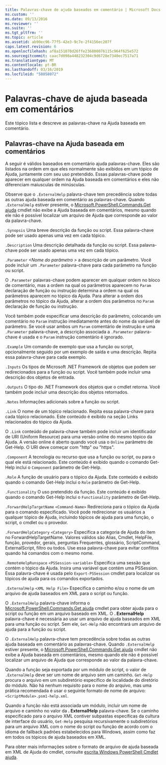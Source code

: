 ```yaml
---
title: Palavras-chave de ajuda baseados em comentário | Microsoft Docs
ms.custom: ''
ms.date: 09/13/2016
ms.reviewer: ''
ms.suite: ''
ms.tgt_pltfrm: ''
ms.topic: article
ms.assetid: ab90ec96-77f5-42e3-9c7e-2f4156ec207f
caps.latest.revision: 6
ms.openlocfilehash: af8a151070d26ffe236800076115c964f625e572
ms.sourcegitcommit: caac7d098a448232304c9d6728e7340ec7517a71
ms.translationtype: MT
ms.contentlocale: pt-BR
ms.lasthandoff: 03/16/2019
ms.locfileid: "58058072"
---
```

# <a name="comment-based-help-keywords"></a>Palavras-chave de ajuda baseada em comentários

Este tópico lista e descreve as palavras-chave na Ajuda baseada em comentário.

## <a name="keywords-in-comment-based-help"></a>Palavras-chave na Ajuda baseada em comentários

A seguir é válidos baseados em comentário ajuda palavras-chave. Eles são listados na ordem em que eles normalmente são exibidos em um tópico de Ajuda, juntamente com seu uso pretendido. Essas palavras-chave pode aparecer em qualquer ordem na Ajuda baseada em comentários e eles não diferenciam maiusculas de minúsculas.

Observe que o `.ExternalHelp` palavra-chave tem precedência sobre todas as outras ajuda baseada em comentário as palavras-chave. Quando `.ExternalHelp` estiver presente, o [Microsoft.PowerShell.Commands.Get ajuda](/dotnet/api/Microsoft.PowerShell.Commands.Get-Help) cmdlet não exibe a Ajuda baseada em comentários, mesmo quando ele não é possível localizar um arquivo de Ajuda que corresponde ao valor da palavra-chave.

`.Synopsis` Uma breve descrição da função ou script. Essa palavra-chave pode ser usado apenas uma vez em cada tópico.

`.Description` Uma descrição detalhada da função ou script. Essa palavra-chave pode ser usado apenas uma vez em cada tópico.

`.Parameter` *\<Nome do parâmetro >* a descrição de um parâmetro. Você pode incluir um `.Parameter` palavra-chave para cada parâmetro na função ou script.

O `.Parameter` palavras-chave podem aparecer em qualquer ordem no bloco de comentário, mas a ordem na qual os parâmetros aparecem no `Param` declaração de função ou instrução determina a ordem na qual os parâmetros aparecem no tópico da Ajuda. Para alterar a ordem dos parâmetros no tópico da Ajuda, alterar a ordem dos parâmetros no `Param` declaração de função ou instrução.

Você também pode especificar uma descrição do parâmetro, colocando um comentário no `Param` instrução imediatamente antes do nome da variável de parâmetro. Se você usar ambos um `Param` comentário de instrução e uma `.Parameter` palavra-chave, a descrição associada a `.Parameter` palavra-chave é usada e o `Param` instrução comentário é ignorado.

`.Example` Um comando de exemplo que usa a função ou script, opcionalmente seguido por um exemplo de saída e uma descrição. Repita essa palavra-chave para cada exemplo.

`.Inputs` Os tipos de Microsoft .NET Framework de objetos que podem ser redirecionados para a função ou script. Você também pode incluir uma descrição dos objetos de entrada.

`.Outputs` O tipo do .NET Framework dos objetos que o cmdlet retorna. Você também pode incluir uma descrição dos objetos retornados.

`.Notes` Informações adicionais sobre a função ou script.

`.Link` O nome de um tópico relacionado. Repita essa palavra-chave para cada tópico relacionado. Este conteúdo é exibido na seção Links relacionados do tópico da Ajuda.

O `.Link` conteúdo de palavra-chave também pode incluir um identificador de URI (Uniform Resource) para uma versão online do mesmo tópico da Ajuda. A versão online é aberto quando você usa o `Online` parâmetro de Get-Help. O URI deve começar com "http" ou "https".

`.Component` A tecnologia ou recurso que usa a função ou script, ou para o qual ele está relacionado. Este conteúdo é exibido quando o comando Get-Help inclui o `Component` parâmetro de Get-Help.

`.Role` A função de usuário para o tópico da Ajuda. Este conteúdo é exibido quando o comando Get-Help inclui o `Role` parâmetro de Get-Help.

`.Functionality` O uso pretendido da função. Este conteúdo é exibido quando o comando Get-Help inclui o `Functionality` parâmetro de Get-Help.

`.ForwardHelpTargetName` `<Command-Name>` Redireciona para o tópico da Ajuda para o comando especificado. Você pode redirecionar os usuários a qualquer tópico de Ajuda, incluindo tópicos de ajuda para uma função, o script, o cmdlet ou o provedor.

`.ForwardHelpCategory` `<Category>` Especifica a categoria de Ajuda do item no ForwardHelpTargetName. Valores válidos são Alias, Cmdlet, HelpFile, função, provedor, gerais, perguntas Frequentes, glossário, ScriptCommand, ExternalScript, filtro ou todos. Use essa palavra-chave para evitar conflitos quando há comandos com o mesmo nome.

`.RemoteHelpRunspace` `<PSSession-variable>` Especifica uma sessão que contém o tópico da Ajuda. Insira uma variável que contém uma PSSession. Essa palavra-chave é usada pelo `Export-PSSession` cmdlet para localizar os tópicos de ajuda para os comandos exportados.

`.ExternalHelp` `<XML Help File>` Especifica o caminho e/ou o nome de um arquivo de ajuda baseados em XML para o script ou função.

O `.ExternalHelp` palavra-chave informa o [Microsoft.PowerShell.Commands.Get ajuda](/dotnet/api/Microsoft.PowerShell.Commands.Get-Help) cmdlet para obter ajuda para o script ou função em um arquivo baseado em XML. O **. ExternalHelp** palavra-chave é necessária ao usar um arquivo de ajuda baseados em XML para uma função ou script. Sem ele, `Get-Help` não encontrará um arquivo de ajuda para a função ou script.

O `.ExternalHelp` palavra-chave tem precedência sobre todas as outras ajuda baseada em comentário as palavras-chave. Quando `.ExternalHelp` estiver presente, o [Microsoft.PowerShell.Commands.Get ajuda](/dotnet/api/Microsoft.PowerShell.Commands.Get-Help) cmdlet não exibe a Ajuda baseada em comentários, mesmo quando ele não é possível localizar um arquivo de Ajuda que corresponde ao valor da palavra-chave.

Quando a função seja exportada por um módulo de script, o valor de `.ExternalHelp` deve ser um nome de arquivo sem um caminho. `Get-Help` procura o arquivo em um subdiretório específico de localidade do diretório do módulo. Não há nenhum requisito para o nome do arquivo, mas uma prática recomendada é usar o seguinte formato de nome de arquivo: `<ScriptModule>.psm1-help.xml`.

Quando a função não está associada um módulo, incluir um nome de arquivo e caminho no valor da **. ExternalHelp** palavra-chave. Se o caminho especificado para o arquivo XML contiver subpastas específicas da cultura de interface do usuário, `Get-Help` pesquisa recursivamente o subdiretórios para um arquivo XML com o nome do script ou função de acordo com o idioma de fallback padrões estabelecidos para Windows, assim como faz em todos os tópicos de ajuda baseados em XML.

Para obter mais informações sobre o formato de arquivo de ajuda baseada em XML de Ajuda do cmdlet, consulte [escrita Windows PowerShell Cmdlet ajuda](./writing-help-for-windows-powershell-cmdlets.md).